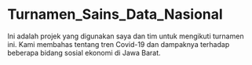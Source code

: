 # Turnamen_Sains_Data_Nasional
Ini adalah projek yang digunakan saya dan tim untuk mengikuti turnamen ini. Kami membahas tentang tren Covid-19 dan dampaknya terhadap beberapa bidang sosial ekonomi di Jawa Barat.
